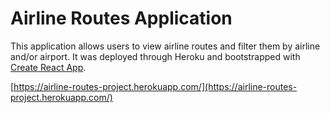# Airline Routes Application

This application allows users to view airline routes and filter them by airline and/or airport. It was deployed through Heroku and bootstrapped with [Create React App](https://github.com/facebookincubator/create-react-app). 

[https://airline-routes-project.herokuapp.com/](https://airline-routes-project.herokuapp.com/)
